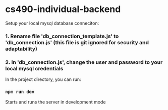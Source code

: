 # cs490-individual-backend

Setup your local mysql database conneciton:

### 1. Rename file 'db_connection_template.js' to 'db_connection.js' (this file is git ignored for security and adaptability)
### 2. In 'db_connection.js', change the user and password to your local mysql credentials

In the project directory, you can run:

### `npm run dev`

Starts and runs the server in development mode